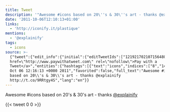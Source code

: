 ```yaml
---
title: Tweet
description: '"Awesome #icons based on 20\''s & 30\''s art - thanks @explainify  "'
date: '2011-10-06T12:10:13+01:00'
links:
  - 'http://iconify.it/plastique'
mentions:
  - '@explainify'
tags:
  - icons
source: >-
  {"tweet":{"edit_info":{"initial":{"editTweetIds":["121921702107156480"],"editableUntil":"2011-10-06T13:16:13.635Z","editsRemaining":"5","isEditEligible":true}},"retweeted":false,"source":"<a
  href=\"http://www.paywithatweet.com\" rel=\"nofollow\">Pay with a
  Tweet</a>","entities":{"hashtags":[{"text":"icons","indices":["8","14"]}],"symbols":[],"user_mentions":[{"name":"Explainify","screen_name":"explainify","indices":["51","62"],"id_str":"451537245","id":"451537245"}],"urls":[{"url":"http://t.co/9RRtgy4S","expanded_url":"http://iconify.it/plastique","display_url":"iconify.it/plastique","indices":["64","84"]}]},"display_text_range":["0","84"],"favorite_count":"0","id_str":"121921702107156480","truncated":false,"retweet_count":"0","id":"121921702107156480","possibly_sensitive":false,"created_at":"Thu
  Oct 06 12:16:13 +0000 2011","favorited":false,"full_text":"Awesome #icons
  based on 20\\'s & 30\\'s art - thanks @explainify 
  http://t.co/9RRtgy4S","lang":"en"}}
---
```

Awesome #icons based on 20\'s & 30\'s art - thanks [@explainify](https://twitter.com/@explainify)  
    
{{< tweet 0 0 >}}
    
